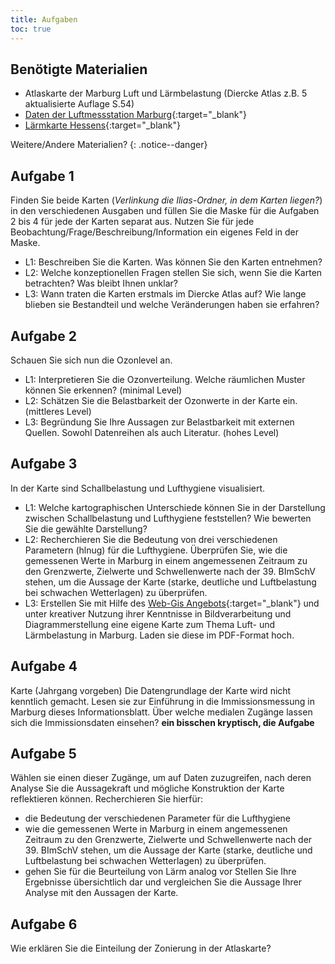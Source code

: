 ```yaml
---
title: Aufgaben
toc: true
---
```

## Benötigte Materialien
  * Atlaskarte der Marburg Luft und Lärmbelastung (Diercke Atlas z.B. 5 aktualisierte Auflage S.54)
  * [Daten der Luftmessstation Marburg](https://www.hlnug.de/fileadmin/scripts/recherche/info/Marburg.pdf){:target="_blank"}
  * [Lärmkarte Hessens](http://laerm.hessen.de/mapapps/resources/apps/laerm/index.html?lang=de){:target="_blank"}

Weitere/Andere Materialien?
{: .notice--danger}


## Aufgabe 1

Finden Sie beide Karten (*Verlinkung die Ilias-Ordner, in dem Karten liegen?*) in den verschiedenen Ausgaben und füllen Sie die Maske für die Aufgaben 2 bis 4 für jede der Karten separat aus. Nutzen Sie für jede Beobachtung/Frage/Beschreibung/Information ein eigenes Feld in der Maske. 
  * L1: Beschreiben Sie die Karten. Was können Sie den Karten entnehmen?
  * L2: Welche konzeptionellen Fragen stellen Sie sich, wenn Sie die Karten betrachten? Was bleibt Ihnen unklar? 
  * L3: Wann traten die Karten erstmals im Diercke Atlas auf? Wie lange blieben sie Bestandteil und welche Veränderungen haben sie erfahren?

## Aufgabe 2

Schauen Sie sich nun die Ozonlevel an. 
  * L1: Interpretieren Sie die Ozonverteilung. Welche räumlichen Muster können Sie erkennen? (minimal Level) 
  * L2: Schätzen Sie die Belastbarkeit der Ozonwerte in der Karte ein. (mittleres Level)
  * L3: Begründung Sie Ihre Aussagen zur Belastbarkeit mit externen Quellen. Sowohl Datenreihen als auch Literatur. (hohes Level)
  
## Aufgabe 3

In der Karte sind Schallbelastung und Lufthygiene visualisiert.
  * L1: Welche kartographischen Unterschiede können Sie in der Darstellung zwischen Schallbelastung und Lufthygiene feststellen? Wie bewerten Sie die gewählte Darstellung?
  * L2: Recherchieren Sie die Bedeutung von drei verschiedenen Parametern (hlnug) für die Lufthygiene. Überprüfen Sie, wie die gemessenen Werte in Marburg in einem angemessenen Zeitraum zu den Grenzwerte, Zielwerte und Schwellenwerte nach der 39. BImSchV stehen, um die Aussage der Karte (starke, deutliche und Luftbelastung bei schwachen Wetterlagen) zu überprüfen.
  * L3: Erstellen Sie mit Hilfe des [Web-Gis Angebots](https://www.hlnug.de){:target="_blank"} und unter kreativer Nutzung ihrer Kenntnisse in Bildverarbeitung und Diagrammerstellung eine eigene Karte zum Thema Luft- und Lärmbelastung in Marburg. Laden sie diese im PDF-Format hoch.
  
## Aufgabe 4

Karte (Jahrgang vorgeben) Die Datengrundlage der Karte wird nicht kenntlich gemacht. Lesen sie zur Einführung in die Immissionsmessung in Marburg dieses Informationsblatt. Über welche medialen Zugänge lassen sich die Immissionsdaten einsehen? **ein bisschen kryptisch, die Aufgabe**


## Aufgabe 5

Wählen sie einen dieser Zugänge, um auf Daten zuzugreifen, nach deren Analyse Sie die Aussagekraft und mögliche Konstruktion der Karte reflektieren können. 
Recherchieren Sie hierfür:
  * die Bedeutung der verschiedenen Parameter für die Lufthygiene
  * wie die gemessenen Werte in Marburg in einem angemessenen Zeitraum zu den Grenzwerte, Zielwerte und Schwellenwerte nach der 39. BImSchV stehen, um die Aussage der Karte (starke, deutliche und Luftbelastung bei schwachen Wetterlagen) zu überprüfen.
  * gehen Sie für die Beurteilung von Lärm analog vor
Stellen Sie Ihre Ergebnisse übersichtlich dar und vergleichen Sie die Aussage Ihrer Analyse mit den Aussagen der Karte. 


## Aufgabe 6

Wie erklären Sie die Einteilung der Zonierung in der Atlaskarte? 

